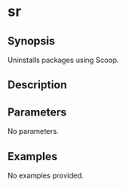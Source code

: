 # sr

## Synopsis

Uninstalls packages using Scoop.

## Description



## Parameters
No parameters.
## Examples
No examples provided.
